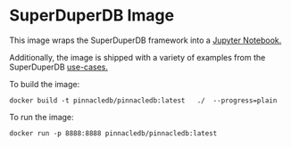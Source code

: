 # SuperDuperDB Image

This image wraps the SuperDuperDB framework into a [Jupyter Notebook.](https://github.com/jupyterhub/zero-to-jupyterhub-k8s/blob/main/images/singleuser-sample/Dockerfile) 

Additionally, the image is shipped with a variety of examples from the SuperDuperDB [use-cases.](https://github.com/SuperDuperDB/pinnacledb/tree/main//docs/content/use_cases/items)


To build the image: 

```shell
docker build -t pinnacledb/pinnacledb:latest   ./  --progress=plain
```


To run the image:

```shell
docker run -p 8888:8888 pinnacledb/pinnacledb:latest
``` 